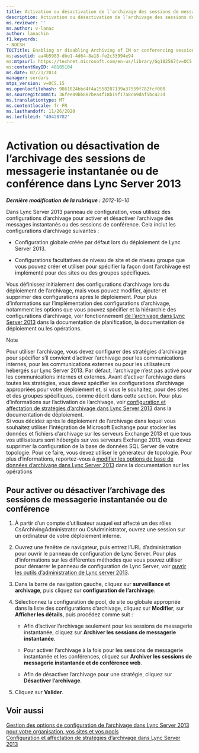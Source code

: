 ```yaml
---
title: Activation ou désactivation de l’archivage des sessions de messagerie instantanée ou de conférence
description: Activation ou désactivation de l’archivage des sessions de messagerie instantanée ou de conférence.
ms.reviewer: ''
ms.author: v-lanac
author: lanachin
f1.keywords:
- NOCSH
TOCTitle: Enabling or disabling Archiving of IM or conferencing sessions
ms:assetid: aa4b5983-dbe1-4d64-8a18-fe2c33994e94
ms:mtpsurl: https://technet.microsoft.com/en-us/library/Gg182567(v=OCS.15)
ms:contentKeyID: 48185104
ms.date: 07/23/2014
manager: serdars
mtps_version: v=OCS.15
ms.openlocfilehash: 9861024bbd4f4a1558287139a37559f782fcf008
ms.sourcegitcommit: 36fee89bb887bea4f18b19f17a8c69daf5bc423d
ms.translationtype: MT
ms.contentlocale: fr-FR
ms.lasthandoff: 11/26/2020
ms.locfileid: "49428782"
---
```

# <a name="enabling-or-disabling-archiving-of-im-or-conferencing-sessions-in-lync-server-2013"></a>Activation ou désactivation de l’archivage des sessions de messagerie instantanée ou de conférence dans Lync Server 2013

<div data-xmlns="http://www.w3.org/1999/xhtml">

<div class="topic" data-xmlns="http://www.w3.org/1999/xhtml" data-msxsl="urn:schemas-microsoft-com:xslt" data-cs="https://msdn.microsoft.com/">

<div data-asp="https://msdn2.microsoft.com/asp">



</div>

<div id="mainSection">

<div id="mainBody">

<span> </span>

_**Dernière modification de la rubrique :** 2012-10-10_

Dans Lync Server 2013 panneau de configuration, vous utilisez des configurations d’archivage pour activer et désactiver l’archivage des messages instantanés ou des sessions de conférence. Cela inclut les configurations d’archivage suivantes :

  - Configuration globale créée par défaut lors du déploiement de Lync Server 2013.

  - Configurations facultatives de niveau de site et de niveau groupe que vous pouvez créer et utiliser pour spécifier la façon dont l’archivage est implémenté pour des sites ou des groupes spécifiques.

Vous définissez initialement des configurations d’archivage lors du déploiement de l’archivage, mais vous pouvez modifier, ajouter et supprimer des configurations après le déploiement. Pour plus d’informations sur l’implémentation des configurations d’archivage, notamment les options que vous pouvez spécifier et la hiérarchie des configurations d’archivage, voir fonctionnement [de l’archivage dans Lync Server 2013](lync-server-2013-how-archiving-works.md) dans la documentation de planification, la documentation de déploiement ou les opérations.

<div>


> [!NOTE]
> Pour utiliser l’archivage, vous devez configurer des stratégies d’archivage pour spécifier s’il convient d’activer l’archivage pour les communications internes, pour les communications externes ou pour les utilisateurs hébergés sur Lync Server 2013. Par défaut, l’archivage n’est pas activé pour les communications internes et externes. Avant d’activer l’archivage dans toutes les stratégies, vous devez spécifier les configurations d’archivage appropriées pour votre déploiement et, si vous le souhaitez, pour des sites et des groupes spécifiques, comme décrit dans cette section. Pour plus d’informations sur l’activation de l’archivage, voir <A href="lync-server-2013-configuring-and-assigning-archiving-policies.md">configuration et affectation de stratégies d’archivage dans Lync Server 2013</A> dans la documentation de déploiement.<BR>Si vous décidez après le déploiement de l’archivage dans lequel vous souhaitez utiliser l’intégration de Microsoft Exchange pour stocker les données et fichiers d’archivage sur les serveurs Exchange 2013 et que tous vos utilisateurs sont hébergés sur vos serveurs Exchange 2013, vous devez supprimer la configuration de la base de données SQL Server de votre topologie. Pour ce faire, vous devez utiliser le générateur de topologie. Pour plus d’informations, reportez-vous à <A href="lync-server-2013-changing-archiving-database-options.md">modifier les options de base de données d’archivage dans Lync Server 2013</A> dans la documentation sur les opérations



</div>

<div>

## <a name="to-enable-or-disable-archiving-of-im-or-conferencing-sessions"></a>Pour activer ou désactiver l’archivage des sessions de messagerie instantanée ou de conférence

1.  À partir d’un compte d’utilisateur auquel est affecté un des rôles CsArchivingAdministrator ou CsAdministrator, ouvrez une session sur un ordinateur de votre déploiement interne.

2.  Ouvrez une fenêtre de navigateur, puis entrez l’URL d’administration pour ouvrir le panneau de configuration de Lync Server. Pour plus d’informations sur les différentes méthodes que vous pouvez utiliser pour démarrer le panneau de configuration de Lync Server, voir [ouvrir les outils d’administration de Lync server 2013](lync-server-2013-open-lync-server-administrative-tools.md).

3.  Dans la barre de navigation gauche, cliquez sur **surveillance et archivage**, puis cliquez sur **configuration de l’archivage**.

4.  Sélectionnez la configuration de pool, de site ou globale appropriée dans la liste des configurations d’archivage, cliquez sur **Modifier**, sur **Afficher les détails**, puis procédez comme suit :
    
      - Afin d’activer l’archivage seulement pour les sessions de messagerie instantanée, cliquez sur **Archiver les sessions de messagerie instantanée**.
    
      - Pour activer l’archivage à la fois pour les sessions de messagerie instantanée et les conférences, cliquez sur **Archiver les sessions de messagerie instantanée et de conférence web**.
    
      - Afin de désactiver l’archivage pour une stratégie, cliquez sur **Désactiver l’archivage**.

5.  Cliquez sur **Valider**.

</div>

<div>

## <a name="see-also"></a>Voir aussi


[Gestion des options de configuration de l’archivage dans Lync Server 2013 pour votre organisation, vos sites et vos pools](lync-server-2013-managing-archiving-configuration-options-for-your-organization-sites-and-pools.md)  
[Configuration et affectation de stratégies d’archivage dans Lync Server 2013](lync-server-2013-configuring-and-assigning-archiving-policies.md)  
  

</div>

</div>

<span> </span>

</div>

</div>

</div>


